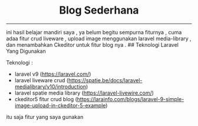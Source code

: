 <h1 align="center">Blog Sederhana</h1>
<hr>
ini hasil belajar mandiri saya , ya belum begitu sempurna fiturnya , cuma adaa fitur crud liveware , upload image menggunakan laravel media-library , dan menambahkan Ckeditor untuk fitur blog nya .
## Teknologi Laravel Yang Digunakan

Teknologi :

- laravel v9 (https://laravel.com/)
- laravel liveware crud (https://spatie.be/docs/laravel-medialibrary/v10/introduction)
- laravel spatie media library (https://laravel-livewire.com/)
- ckeditor5 fitur crud blog (https://larainfo.com/blogs/laravel-9-simple-image-upload-in-ckeditor-5-example)

itu saja fitur yang saya gunakan 
